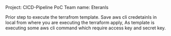 Project: CICD-Pipeline PoC
Team name: Eteranls

Prior step to execute the terrafrom template.
Save aws cli credetainls in local from where you are executing the terraform apply, As template is executing some aws cli command which require
access key and secret key.